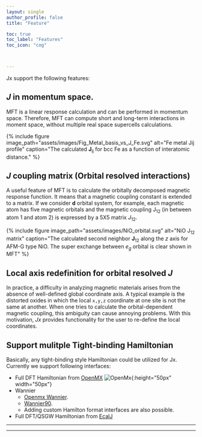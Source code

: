 ```yaml
---
layout: single
author_profile: false
title: "Feature"

toc: true
toc_label: "Features"
toc_icon: "cog"



---
```



Jx support the following features:

## *J* in momentum space.

MFT is a linear response calculation and can be performed in momentum space.
Therefore, MFT can compute short and long-term interactions in moment space, without multiple real space supercells calculations.


{% include figure image_path="assets/images/Fig_Metal_basis_vs_J_Fe.svg" alt="Fe metal Jij profile" caption="The calculated **J**<sub>ij</sub> for bcc Fe as a function of interatomic distance." %}


## *J* coupling matrix (Orbital resolved interactions)


A useful feature of MFT is to calculate the orbitally decomposed magnetic response function. <!---\cite{kvashnin_exchange_2015,yoon_reliability_2018}. --->
It means that a magnetic coupling constant is extended to a matrix. If we consider **d** orbital system, for example, each magnetic atom has five magnetic orbitals and the magnetic coupling J<sub>12</sub> (in between atom 1 and atom 2) is expressed by a 5X5 matrix *J*<sub>12</sub>.

{% include figure image_path="assets/images/NiO_orbital.svg" alt="NiO J<sub>12</sub> matrix" caption="The calculated second neighbor **J**<sub>12</sub> along the *z* axis for AFM-G type NiO. The super exchange between *e<sub>g</sub>* orbital is clear shown in MFT" %}


## Local axis redefinition for orbital resolved *J*

In practice, a difficulty in analyzing magnetic materials arises from the absence of well-defined global coordinate axis.
A typical example is the distorted oxides in which the local `x,y,z` coordinate at one site is not the same at another. When one tries to calculate the orbital-dependent magnetic coupling, this ambiguity can cause annoying problems. With this motivation, *Jx* provides functionality for the user to re-define the local coordinates.


## Support mulitple Tight-binding Hamiltonian

Basically, any tight-binding style Hamiltonian could be utilized for Jx.
Currently we support following interfaces:
* Full DFT Hamiltonian from [OpenMX](http://www.openmx-square.org/) ![OpenMx](http://www.openmx-square.org/OpenMX_LOGO_S.PNG){:height="50px" width="50px"}
* Wannier
    * [Openmx Wannier](http://www.openmx-square.org/openmx_man3.7/node109.html).
    * [Wannier90](http://www.wannier.org/).
    * Adding custom Hamilton format interfaces are also possible.
* Full DFT/QSGW Hamiltonian from [EcalJ](https://github.com/tkotani/ecalj)

---
<!---
feature_row:
  - image_path: assets/images/Fig_Metal_basis_vs_J_Fe.svg
    alt: "placeholder image 1"
    title: "Placeholder 1"
    excerpt: "This is some sample content that goes here with **Markdown** formatting."
  - image_path: /assets/images/unsplash-gallery-image-2-th.jpg
    alt: "placeholder image 2"
    title: "Placeholder 2"
    excerpt: "This is some sample content that goes here with **Markdown** formatting."
    url: "#test-link"
    btn_label: "Read More"
    btn_class: "btn--inverse"
  - image_path: /assets/images/unsplash-gallery-image-3-th.jpg
    title: "Placeholder 3"
    excerpt: "This is some sample content that goes here with **Markdown** formatting."

{% include feature_row %}
--->
---
